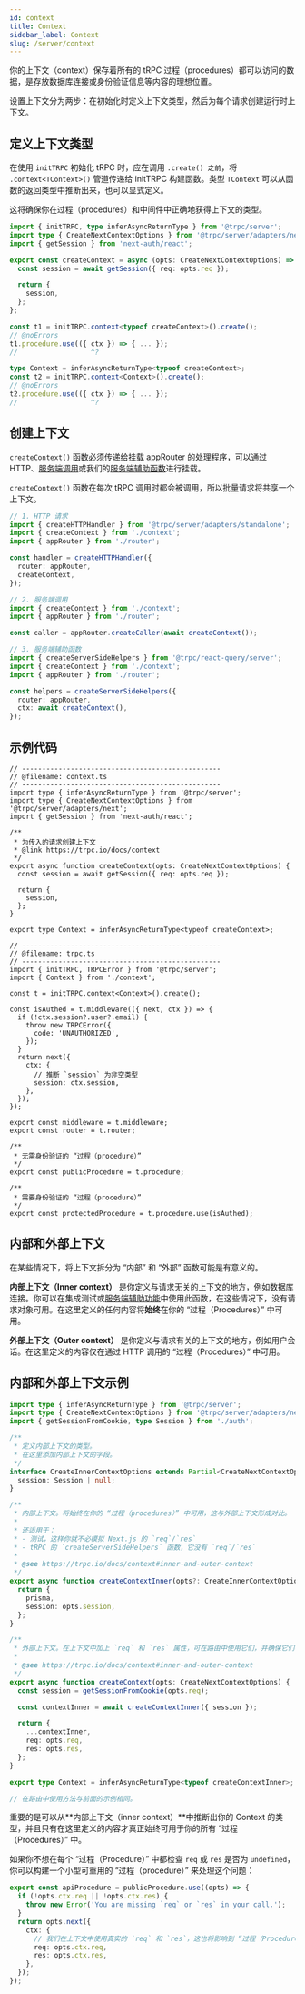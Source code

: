 ```yaml
---
id: context
title: Context
sidebar_label: Context
slug: /server/context
---
```


你的上下文（context）保存着所有的 tRPC 过程（procedures）都可以访问的数据，是存放数据库连接或身份验证信息等内容的理想位置。

设置上下文分为两步：在初始化时定义上下文类型，然后为每个请求创建运行时上下文。

## 定义上下文类型

在使用 `initTRPC` 初始化 tRPC 时，应在调用 `.create() 之前`，将 `.context<TContext>()` 管道传递给 initTRPC 构建函数。类型 `TContext` 可以从函数的返回类型中推断出来，也可以显式定义。

这将确保你在过程（procedures）和中间件中正确地获得上下文的类型。

```ts twoslash
import { initTRPC, type inferAsyncReturnType } from '@trpc/server';
import type { CreateNextContextOptions } from '@trpc/server/adapters/next';
import { getSession } from 'next-auth/react';

export const createContext = async (opts: CreateNextContextOptions) => {
  const session = await getSession({ req: opts.req });

  return {
    session,
  };
};

const t1 = initTRPC.context<typeof createContext>().create();
// @noErrors
t1.procedure.use(({ ctx }) => { ... });
//                  ^?

type Context = inferAsyncReturnType<typeof createContext>;
const t2 = initTRPC.context<Context>().create();
// @noErrors
t2.procedure.use(({ ctx }) => { ... });
//                  ^?
```

## 创建上下文

`createContext()` 函数必须传递给挂载 appRouter 的处理程序，可以通过 HTTP、[服务端调用](server-side-calls)或我们的[服务端辅助函数](/docs/client/nextjs/server-side-helpers)进行挂载。

`createContext()` 函数在每次 tRPC 调用时都会被调用，所以批量请求将共享一个上下文。

```ts
// 1. HTTP 请求
import { createHTTPHandler } from '@trpc/server/adapters/standalone';
import { createContext } from './context';
import { appRouter } from './router';

const handler = createHTTPHandler({
  router: appRouter,
  createContext,
});
```

```ts
// 2. 服务端调用
import { createContext } from './context';
import { appRouter } from './router';

const caller = appRouter.createCaller(await createContext());
```

```ts
// 3. 服务端辅助函数
import { createServerSideHelpers } from '@trpc/react-query/server';
import { createContext } from './context';
import { appRouter } from './router';

const helpers = createServerSideHelpers({
  router: appRouter,
  ctx: await createContext(),
});
```

## 示例代码

<!-- prettier-ignore-start -->

```tsx twoslash
// -------------------------------------------------
// @filename: context.ts
// -------------------------------------------------
import type { inferAsyncReturnType } from '@trpc/server';
import type { CreateNextContextOptions } from '@trpc/server/adapters/next';
import { getSession } from 'next-auth/react';

/**
 * 为传入的请求创建上下文
 * @link https://trpc.io/docs/context
 */
export async function createContext(opts: CreateNextContextOptions) {
  const session = await getSession({ req: opts.req });

  return {
    session,
  };
}

export type Context = inferAsyncReturnType<typeof createContext>;

// -------------------------------------------------
// @filename: trpc.ts
// -------------------------------------------------
import { initTRPC, TRPCError } from '@trpc/server';
import { Context } from './context';

const t = initTRPC.context<Context>().create();

const isAuthed = t.middleware(({ next, ctx }) => {
  if (!ctx.session?.user?.email) {
    throw new TRPCError({
      code: 'UNAUTHORIZED',
    });
  }
  return next({
    ctx: {
      // 推断 `session` 为非空类型
      session: ctx.session,
    },
  });
});

export const middleware = t.middleware;
export const router = t.router;

/**
 * 无需身份验证的 “过程（procedure）”
 */
export const publicProcedure = t.procedure;

/**
 * 需要身份验证的 “过程（procedure）”
 */
export const protectedProcedure = t.procedure.use(isAuthed);
```

<!-- prettier-ignore-end -->

## 内部和外部上下文

在某些情况下，将上下文拆分为 “内部” 和 “外部” 函数可能是有意义的。

**内部上下文（Inner context）** 是你定义与请求无关的上下文的地方，例如数据库连接。你可以在集成测试或[服务端辅助功能](/docs/client/nextjs/server-side-helpers)中使用此函数，在这些情况下，没有请求对象可用。在这里定义的任何内容将**始终**在你的 “过程（Procedures）” 中可用。

**外部上下文（Outer context）** 是你定义与请求有关的上下文的地方，例如用户会话。在这里定义的内容仅在通过 HTTP 调用的 “过程（Procedures）” 中可用。

## 内部和外部上下文示例

```ts
import type { inferAsyncReturnType } from '@trpc/server';
import type { CreateNextContextOptions } from '@trpc/server/adapters/next';
import { getSessionFromCookie, type Session } from './auth';

/**
 * 定义内部上下文的类型。
 * 在这里添加内部上下文的字段。
 */
interface CreateInnerContextOptions extends Partial<CreateNextContextOptions> {
  session: Session | null;
}

/**
 * 内部上下文。将始终在你的 “过程（procedures）” 中可用，这与外部上下文形成对比。
 *
 * 还适用于：
 * - 测试，这样你就不必模拟 Next.js 的 `req`/`res`
 * - tRPC 的 `createServerSideHelpers` 函数，它没有 `req`/`res`
 *
 * @see https://trpc.io/docs/context#inner-and-outer-context
 */
export async function createContextInner(opts?: CreateInnerContextOptions) {
  return {
    prisma,
    session: opts.session,
  };
}

/**
 * 外部上下文。在上下文中加上 `req` 和 `res` 属性，可在路由中使用它们，并确保它们不为 `undefined`。
 *
 * @see https://trpc.io/docs/context#inner-and-outer-context
 */
export async function createContext(opts: CreateNextContextOptions) {
  const session = getSessionFromCookie(opts.req);

  const contextInner = await createContextInner({ session });

  return {
    ...contextInner,
    req: opts.req,
    res: opts.res,
  };
}

export type Context = inferAsyncReturnType<typeof createContextInner>;

// 在路由中使用方法与前面的示例相同。
```

重要的是可以从**内部上下文（inner context）**中推断出你的 Context 的类型，并且只有在这里定义的内容才真正始终可用于你的所有 “过程（Procedures）” 中。

如果你不想在每个 “过程（Procedure）” 中都检查 `req` 或 `res` 是否为 `undefined`，你可以构建一个小型可重用的 “过程（procedure）” 来处理这个问题：

```ts
export const apiProcedure = publicProcedure.use((opts) => {
  if (!opts.ctx.req || !opts.ctx.res) {
    throw new Error('You are missing `req` or `res` in your call.');
  }
  return opts.next({
    ctx: {
      // 我们在上下文中使用真实的 `req` 和 `res`，这也将影响到 “过程（Procedure）” 中使用的这两个字段的类型。
      req: opts.ctx.req,
      res: opts.ctx.res,
    },
  });
});
```
